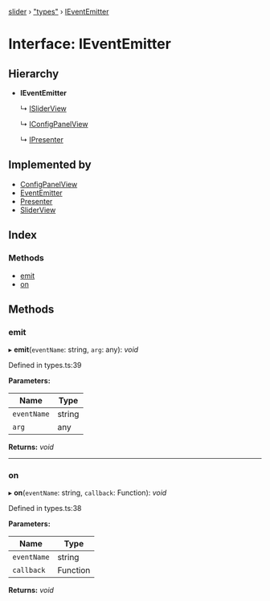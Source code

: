 [slider](../globals.md) › ["types"](../modules/_types_.md) › [IEventEmitter](_types_.ieventemitter.md)

# Interface: IEventEmitter

## Hierarchy

* **IEventEmitter**

  ↳ [ISliderView](_types_.isliderview.md)

  ↳ [IConfigPanelView](_types_.iconfigpanelview.md)

  ↳ [IPresenter](_types_.ipresenter.md)

## Implemented by

* [ConfigPanelView](../classes/_view_configpanelview_.configpanelview.md)
* [EventEmitter](../classes/_eventemitter_eventemitter_.eventemitter.md)
* [Presenter](../classes/_presenter_presenter_.presenter.md)
* [SliderView](../classes/_view_sliderview_.sliderview.md)

## Index

### Methods

* [emit](_types_.ieventemitter.md#emit)
* [on](_types_.ieventemitter.md#on)

## Methods

###  emit

▸ **emit**(`eventName`: string, `arg`: any): *void*

Defined in types.ts:39

**Parameters:**

Name | Type |
------ | ------ |
`eventName` | string |
`arg` | any |

**Returns:** *void*

___

###  on

▸ **on**(`eventName`: string, `callback`: Function): *void*

Defined in types.ts:38

**Parameters:**

Name | Type |
------ | ------ |
`eventName` | string |
`callback` | Function |

**Returns:** *void*
